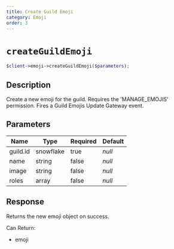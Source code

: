 ```yaml
---
title: Create Guild Emoji
category: Emoji
order: 3
---
```


# `createGuildEmoji`

```php
$client->emoji->createGuildEmoji($parameters);
```

## Description

Create a new emoji for the guild. Requires the &#039;MANAGE_EMOJIS&#039; permission.  Fires a Guild Emojis Update Gateway event.

## Parameters


Name | Type | Required | Default
--- | --- | --- | ---
guild.id | snowflake | true | *null*
name | string | false | *null*
image | string | false | *null*
roles | array | false | *null*

## Response

Returns the new emoji object on success.

Can Return:

* emoji
